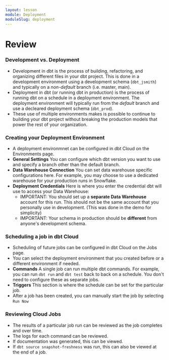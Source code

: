 ```yaml
---
layout: lesson
module: Deployment
moduleSlug: deployment
---
```


# Review

### Development vs. Deployment
* Development in dbt is the process of building, refactoring, and organizing different files in your dbt project.  This is done in a development environment using a development schema (`dbt_jsmith`) and typically on a *non-default* branch (i.e. master, main).
* Deployment in dbt (or running dbt in production) is the process of running dbt on a schedule in a deployment environment.  The deployment environment will typically run from the *default* branch and use a decleared deployment schema (`dbt_prod`).
* These use of multiple environments makes is possible to continue to building your dbt project without breaking the production models that power the rest of your organization.

### Creating your Deployment Environment
* A deployment environmnet can be configured in dbt Cloud on the Environments page.
* **General Settings** You can configure which dbt version you want to use and specify a branch other than the default branch.
* **Data Warehouse Connection** You can set data warehouse specific configurations here.  For example, you may choose to use a dedicated warehouse for your production runs in Snowflake.
* **Deployment Credentials** Here is where you enter the credential dbt will use to access your Data Warehouse:
  * IMPORTANT: You should set up a **separate Data Warehouse** account for this run.  This should not be the same account that you personally use in development.  (This was done in the demo for simplicity)
  * IMPORTANT: Your schema in production should be **different** from anyone's development schema.

### Scheduling a job in dbt Cloud
* Scheduling of future jobs can be configured in dbt Cloud on the Jobs page.
* You can select the deployment environment that you created before or a different environment if needed.
* **Commands** A single job can run multiple dbt commands.  For example, you can run `dbt run` and `dbt test` back to back on a schedule.  You don't need to configure these as separate jobs.
* **Triggers** This section is where the schedule can be set for the particular job.
* After a job has been created, you can manually start the job by selecting `Run Now`

### Reviewing Cloud Jobs
* The results of a particular job run can be reviewed as the job completes and over time.
* The logs for each command can be reviewed.
* If documentation was generated, this can be viewed.
* If `dbt source snapshot-freshness` was run, this can also be viewed at the end of a job.